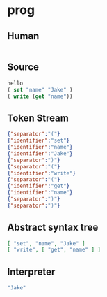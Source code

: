 # prog
## Human
```

```
## Source
```lisp
hello
( set "name" "Jake" )
( write (get "name"))
```
## Token Stream
```json
{"separator":"("}
{"identifier":"set"}
{"identifier":"name"}
{"identifier":"Jake"}
{"separator":")"}
{"separator":"("}
{"identifier":"write"}
{"separator":"("}
{"identifier":"get"}
{"identifier":"name"}
{"separator":")"}
{"separator":")"}
```
## Abstract syntax tree
```json
[ "set", "name", "Jake" ]
[ "write", [ "get", "name" ] ]

```
## Interpreter
```bash
"Jake"
```